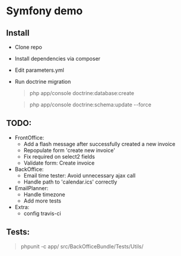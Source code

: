 # Symfony demo


## Install

- Clone repo
- Install dependencies via composer
- Edit parameters.yml
- Run doctrine migration

    > php app/console doctrine:database:create

    > php app/console doctrine:schema:update --force


## TODO:

- FrontOffice:
    - Add a flash message after successfully created a new invoice
    - Repopulate form 'create new invoice'
    - Fix required on select2 fields
    - Validate form: Create invoice
- BackOffice:
    - Email time tester: Avoid unnecessary ajax call
    - Handle path to 'calendar.ics' correctly
- EmailPlanner:
    - Handle timezone
    - Add more tests
- Extra:
    - config travis-ci


## Tests:

> phpunit -c app/ src/BackOfficeBundle/Tests/Utils/
